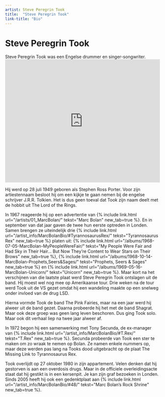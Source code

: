 ```yaml
---
artist: Steve Peregrin Took
title:  "Steve Peregrin Took"
link-title: "Bio"
---
```


# Steve Peregrin Took

<div class="lead">Steve Peregrin Took was een Engelse drummer en singer-songwriter.</div>
<div class="witregel"> </div>

<iframe width="100%" height="400" src="https://www.youtube.com/embed/QjiwEXNrxtg" frameborder="0" allowfullscreen></iframe>Hij werd op 28 juli 1949 geboren als Stephen Ross Porter. Voor zijn artiestennaam besloot hij om een kijkje te gaan nemen bij de engelse schrijver J.R.R. Tolkien. Het is dus geen toeval dat Took zijn naam deelt met de hobbit uit <span tooltip=" The Lord of the Rings is een trilogie, geschreven door J.R.R. Tolikien, en werd voor het eerst uitgegeven in 1954. Het is het vervolg op het kinderboek De Hobbit, dat al in 1937 het levenlicht zag. Misschien even populair als het werk van Tolkien zijn de films. Deze zijn geregisseerd door de Nieuw-Zeelander Peter Jackson. ">The Lord of the Rings</span>.
In 1967 reageerde hij op een advertentie van {% include link.html url="/artists/01_MarcBolan/" tekst="Marc Bolan" new_tab=true %}. En in september van dat jaar gaven de twee hun eerste optreden in Londen. Samen brengen ze uiteindelijk drie {% include link.html url="/artist_info/MarcBolanBio/#TyrannosaurusRex/" tekst="Tyrannosaurus Rex" new_tab=true %} platen uit: {% include link.html url="/albums/1968-07-05-MarcBolan-MyPeopleWereFair/" tekst="My People Were Fair and Had Sky in Their Hair… But Now They’re Content to Wear Stars on Their Brows" new_tab=true %}, {% include link.html url="/albums/1968-10-14-MarcBolan-Prophets,Seers&Sages/" tekst="Prophets, Seers & Sages" new_tab=true %} en {% include link.html url="/albums/1969-05-16-MarcBolan-Unicorn/" tekst="Unicorn" new_tab=true %}. Maar kort na het verschijnen van die laatste plaat werd Steve Peregrin Took ontslagen uit de band. Hij moest wel nog mee op Amerikaanse tour. Drie weken na de tour werd Took uit de VS gezet omdat hij een wandeling maakte op een snelweg onder invloed van de drug LSD.Hierna vormde Took de band <span class="engels">The Pink Fairies</span>, maar na een jaar werd hij alweer uit de band gezet. Daarna probeerde hij het met de band <span class="engels">Shagrat</span>. Maar ook deze groep was geen lang leven beschoren. Dus ging Took solo. Maar ook dit verhaal liep na twee jaar alweer af. In 1972 begon hij een samenwerking met <span tooltip=" Tony Secunda was een manager van rockgroepen. Hij werd geboren op 24 augustus 1940 in Surrey, Engeland. In 1971 startte hij zijn samenwerking met T.Rex en hielp Bolan bij het oprichten van zijn eigen record label T.Rex Wax Co. Tijdens de Jaren ’80 begon hij zijn eigen uitgeverij voor muziekbiografieën in California. Hij overleed op 12 februari 1995 in Californië.">Tony Secunda</span>, de ex-manager van {% include link.html url="/artist_info/MarcBolanBio/#T.Rex/" tekst="T.Rex" new_tab=true %}. Secunda probeerde van Took een ster te maken om zo wraak te nemen op Bolan. Ze namen enkele nummers op, maar deze werden pas lang na Tooks dood uitgebracht op de plaat The <span class="engels">Missing Link to Tyrannosaurus Rex</span>. Took overlijdt op 27 oktober 1980 in zijn appartement. Velen denken dat hij gestorven is aan een overdosis drugs. Maar in de officiele overleidingsacte staat dat hij gestikt is in een kersenpit. Je kan zijn graf bezoeken in Londen. Sinds 2005 heeft hij ook een gedenktplaat aan {% include link.html url="/artist_info/MarcBolanBio/#48/" tekst="Marc Bolan’s Rock Shrine" new_tab=true %}.
